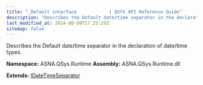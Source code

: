 ```yaml
---
title: "_Default interface            | QSYS API Reference Guide"
description: "Describes the Default date/time separator in the declaration of date/time types. "
last_modified_at: 2024-08-09T17:25:29Z
sitemap: false
---
```


Describes the Default date/time separator in the declaration of date/time types.

**Namespace:** ASNA.QSys.Runtime
**Assembly:** ASNA.QSys.Runtime.dll

**Extends:** [IDateTimeSeparator](/reference/runtime/qsys-runtime/i-date-time-separator.html)
<br>
<br>
